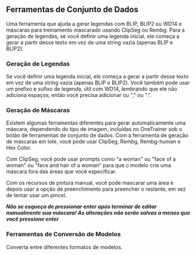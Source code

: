 ## Ferramentas de Conjunto de Dados

Uma ferramenta que ajuda a gerar legendas com BLIP, BLIP2 ou WD14 e máscaras para treinamento mascarado usando ClipSeg ou Rembg. Para a geração de legendas, se você definir uma legenda inicial, ele começa a gerar a partir desse texto em vez de uma string vazia (apenas BLIP e BLIP2).

### Geração de Legendas
Se você definir uma legenda inicial, ele começa a gerar a partir desse texto em vez de uma string vazia (apenas BLIP e BLIP2). Você também pode usar um prefixo e sufixo de legenda, útil com WD14, lembrando que ele não adiciona espaços, então você precisa adicionar ou "," ou ".".

### Geração de Máscaras
Existem algumas ferramentas diferentes para gerar automaticamente uma máscara, dependendo do tipo de imagem, incluídas no OneTrainer sob o botão de ferramentas de conjunto de dados.
Com a ferramenta de geração de máscaras em lote, você pode usar ClipSeg, Rembg, Rembg-human e Hex Color.

Com ClipSeg, você pode usar prompts como "a woman" ou "face of a woman" ou "face and hair of a woman" para que o modelo crie uma máscara fora das áreas que você especificar.

Com os recursos de pintura manual, você pode mascarar uma área e depois usar a opção de preenchimento para preencher o restante, em vez de tentar usar um pincel.

_**Não se esqueça de pressionar enter após terminar de editar manualmente sua máscara! As alterações não serão salvas a menos que você pressione enter**_

### Ferramentas de Conversão de Modelos

Converta entre diferentes formatos de modelos.